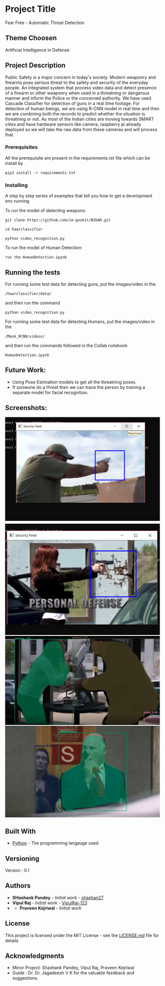 # Project Title

Fear Free - Automatic Threat Detection

## Theme Choosen

Artificial Intelligence in Defense

## Project Description

Public Safety is a major concern in today's society. Modern weaponry and firearms pose serious threat to the safety and security of the everyday people. An integrated system that process video data and detect presence of a firearm or other weaponry when used in a threatning or dangerous manner and inform the Police or the concerned authority. We have used Cascade Classifier for detection of guns in a real time footage. For detection of human beings, we are using R-CNN model in real time and then we are combining both the records to predict whether the situation is threatning or not. 
As most of the Indian cities are moving towards SMART cities and have hardware sensors like camera, raspberry pi already deployed so we will take the raw data from these cameras and will process that.

### Prerequisites

All the prerequisite are present in the requirements.txt file which can be install by

```
pip3 install -r requirements.txt
```

### Installing

A step by step series of examples that tell you how to get a development env running

To run the model of detecting weapons:
```
git clone https://github.com/im-gozmit/NIDAR.git
```

```
cd haarclassifier
```

```
python video_recognition.py
```

To run the model of Human Detection:

```
run the HumanDetection.ipynb
```

## Running the tests

For running some test data for detecting guns, put the images/video in the 
``` 
/haarclassifier/data/
```
and then run the command

```
python video_recognition.py
```

For running some test data for detecting Humans, put the images/video in the 
``` 
/Mask_RCNN/videos/
```
and then run the commands followed in the Collab notebook 
``` 
HumanDetection.ipynb 
```

## Future Work:

* Using Pose Estimation models to get all the threatning poses.
* If someone do a threat then we can trace the person by training a separate model for facial recognition.

## Screenshots:
![Gun Detection](https://github.com/im-gozmit/NIDAR/blob/master/Screenshots_videos/gun_1.png)
![Gun Detection](https://github.com/im-gozmit/NIDAR/blob/master/Screenshots_videos/gun_2.png)
![Person Detection](https://github.com/im-gozmit/NIDAR/blob/master/Screenshots_videos/person_1.png)
![Person Detection](https://github.com/im-gozmit/NIDAR/blob/master/Screenshots_videos/person_2.png)

## Built With

* [Python](https://www.python.org/) - The programming langauge used

## Versioning

Version : 0.1

## Authors

* **SHashank Pandey** - *Initial work* - [shashan27](https://github.com/shashan27)
* **Vipul Raj** - *Initial work* - [VipulRaj-123](https://github.com/VipulRaj-123)
* * **Praveen Kejriwal** - *Initial work* 

## License

This project is licensed under the MIT License - see the [LICENSE.md](LICENSE.md) file for details

## Acknowledgments

* Minor Project: Shashank Pandey, Vipul Raj, Praveen Kejriwal
* Guide : Dr. Dr. Jagadeesh V K for the valuable feedback and suggestions. 

